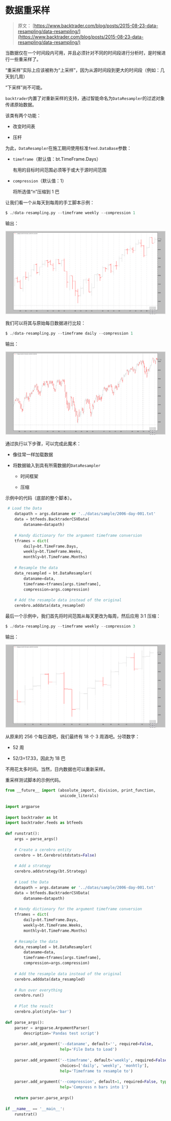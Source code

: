 # 数据重采样

> 原文： [https://www.backtrader.com/blog/posts/2015-08-23-data-resampling/data-resampling/](https://www.backtrader.com/blog/posts/2015-08-23-data-resampling/data-resampling/)

当数据仅在一个时间段内可用，并且必须针对不同的时间段进行分析时，是时候进行一些重采样了。

“重采样”实际上应该被称为“上采样”，因为从源时间段到更大的时间段（例如：几天到几周）

“下采样”尚不可能。

`backtrader`内置了对重新采样的支持，通过智能命名为`DataResampler`的过滤对象传递原始数据。

该类有两个功能：

*   改变时间表

*   压杆

为此，`DataResampler`在施工期间使用标准`feed.DataBase`参数：

*   `timeframe`（默认值：bt.TimeFrame.Days）

    有用的目标时间范围必须等于或大于源时间范围

*   `compression`（默认值：1）

    将所选值“n”压缩到 1 巴

让我们看一个从每天到每周的手工脚本示例：

```py
$ ./data-resampling.py --timeframe weekly --compression 1 
```

输出：

[![!image](img/d4fb746f392cdd09d8df33d275cac149.png)](../resample-daily-weekly.png)

我们可以将其与原始每日数据进行比较：

```py
$ ./data-resampling.py --timeframe daily --compression 1 
```

输出：

[![!image](img/15344c8ee6a11e8dcaa02f05f63aa04f.png)](../resample-daily-daily.png)

通过执行以下步骤，可以完成此魔术：

*   像往常一样加载数据

*   将数据输入到具有所需数据的`DataResampler`

    *   时间框架

    *   压缩

示例中的代码（底部的整个脚本）。

```py
 # Load the Data
    datapath = args.dataname or '../datas/sample/2006-day-001.txt'
    data = btfeeds.BacktraderCSVData(
        dataname=datapath)

    # Handy dictionary for the argument timeframe conversion
    tframes = dict(
        daily=bt.TimeFrame.Days,
        weekly=bt.TimeFrame.Weeks,
        monthly=bt.TimeFrame.Months)

    # Resample the data
    data_resampled = bt.DataResampler(
        dataname=data,
        timeframe=tframes[args.timeframe],
        compression=args.compression)

    # Add the resample data instead of the original
    cerebro.adddata(data_resampled) 
```

最后一个示例中，我们首先将时间范围从每天更改为每周，然后应用 3:1 压缩：

```py
$ ./data-resampling.py --timeframe weekly --compression 3 
```

输出：

[![!image](img/4f595a25f1b4ef03bd4d4973e3995791.png)](../resample-daily-weekly-3.png)

从原来的 256 个每日酒吧，我们最终有 18 个 3 周酒吧。分项数字：

*   52 周

*   52/3=17.33，因此为 18 巴

不用花太多时间。当然，日内数据也可以重新采样。

重采样测试脚本的示例代码。

```py
from __future__ import (absolute_import, division, print_function,
                        unicode_literals)

import argparse

import backtrader as bt
import backtrader.feeds as btfeeds

def runstrat():
    args = parse_args()

    # Create a cerebro entity
    cerebro = bt.Cerebro(stdstats=False)

    # Add a strategy
    cerebro.addstrategy(bt.Strategy)

    # Load the Data
    datapath = args.dataname or '../datas/sample/2006-day-001.txt'
    data = btfeeds.BacktraderCSVData(
        dataname=datapath)

    # Handy dictionary for the argument timeframe conversion
    tframes = dict(
        daily=bt.TimeFrame.Days,
        weekly=bt.TimeFrame.Weeks,
        monthly=bt.TimeFrame.Months)

    # Resample the data
    data_resampled = bt.DataResampler(
        dataname=data,
        timeframe=tframes[args.timeframe],
        compression=args.compression)

    # Add the resample data instead of the original
    cerebro.adddata(data_resampled)

    # Run over everything
    cerebro.run()

    # Plot the result
    cerebro.plot(style='bar')

def parse_args():
    parser = argparse.ArgumentParser(
        description='Pandas test script')

    parser.add_argument('--dataname', default='', required=False,
                        help='File Data to Load')

    parser.add_argument('--timeframe', default='weekly', required=False,
                        choices=['daily', 'weekly', 'monhtly'],
                        help='Timeframe to resample to')

    parser.add_argument('--compression', default=1, required=False, type=int,
                        help='Compress n bars into 1')

    return parser.parse_args()

if __name__ == '__main__':
    runstrat() 
```